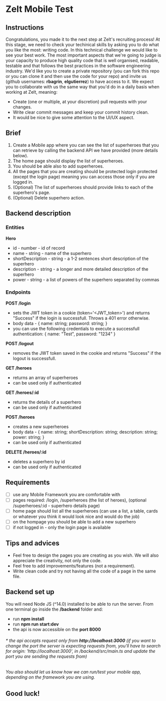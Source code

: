 # Zelt Mobile Test
## Instructions
Congratulations, you made it to the next step at Zelt's recruiting process! At this stage, we need to check your techinical skills by asking you to do what you like the most: writing code. In this technical challenge we would like to see your best work. The most important aspects that we're going to judge is your capacity to produce high quality code that is well organised, readable, testable and that follows the best practices in the software engineering industry. We'd like you to create a private repository (you can fork this repo or you can clone it and then use the code for your repo) and invite us (github usernames: **rbagrin**, **elgutierrez**) to have access to it. We expect you to collaborate with us the same way that you'd do in a daily basis when working at Zelt, meaning:

* Create (one or multiple, at your discretion) pull requests with your changes.
* Write clear commit messages and keep your commit history clean.
* It would be nice to give some attention to the UI/UX aspect.

## Brief
1. Create a Mobile app where you can see the list of superheroes that you can retrieve by calling the backend API we have provided (more details below).
2. The home page should display the list of superheroes.
3. You should be able also to add superheroes.
4. All the pages that you are creating should be protected login protected (except the login page) meaning you can access those only if you are logged in.
5. (Optional) The list of superheroes should provide links to each of the superhero's page.
6. (Optional) Delete superhero action.

## Backend description
### Entities
**Hero**
* id - number - id of record
* name - string - name of the superhero
* shortDescription - string - a 1-2 sentences short description of the superhero
* description - string - a longer and more detailed description of the superhero
* power - string - a list of powers of the superhero separated by commas

### Endpoints
**POST /login** 
* sets the JWT token in a cookie (token='<JWT_token>') and returns "Success" if the login is successfull. Throws a 401 error otherwise.
* body data - { name: string; password: string; }
* you can use the following credentials to execute a successfull authentication: { name: "Test", password: "1234" }

**POST /logout**
* removes the JWT token saved in the cookie and returns "Success" if the logout is successfull.


**GET /heroes**
* returns an array of superheroes
* can be used only if authenticated

**GET /heroes/:id**
* returns the details of a superhero
* can be used only if authenticated

**POST /heroes**
* creates a new superheroes
* body data - { name: string; shortDescription: string; description: string; power: string; }
* can be used only if authenticated

**DELETE /heroes/:id**
* deletes a superhero by id
* can be used only if authenticated

## Requirements
- [ ] use any Mobile Framework you are comfortable with
- [ ] pages required: /login, /superheroes (the list of heroes), (optional /superheroes/:id - superhero details page)
- [ ] home page should list all the superheroes (can use a list, a table, cards or whatever you think it would look nice and would do the job)
- [ ] on the hompage you should be able to add a new superhero
- [ ] if not logged in - only the login page is available

## Tips and advices
* Feel free to design the pages you are creating as you wish. We will also appreciate the creativity, not only the code.
* Feel free to add improvements/features (not a requirement).
* Write clean code and try not having all the code of a page in the same file.

## Backend set up
You will need Node JS (^14.0) installed to be able to run the server. 
From one terminal go inside the **/backend** folder and:
* run **npm install**
* run **npm run start:dev**
* the api is now accessible on the **port 8000**

###### * the api accepts request only from **http://localhost:3000** (if you want to change the port the server is expecting requests from, you'll have to search for *origin: 'http://localhost:3000',* in /backend/src/main.ts and update the port you are sending the requests from)

###### You also should let us know how we can run/test your mobile app, depending on the framework you are using.

## Good luck!
